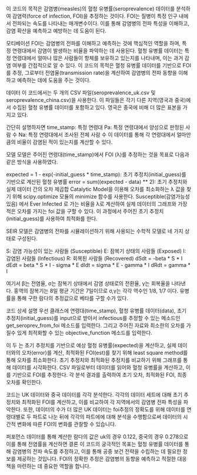 이 코드의 목적은 감염병(measles)의 혈청 유병률(seroprevalence) 데이터를 분석하여 감염력(force of infection, FOI)을 추정하는 것이다. FOI는 질병이 특정 인구 내에서 전파되는 속도를 나타내는 매개변수이다. 이를 통해 감염병의 전파 특성을 이해하고, 감염 확산을 예측하고 예방하는 데 도움이 된다.

모티베이션
FOI는 감염병의 전파를 이해하고 예측하는 것에 핵심적인 역할을 하며, 특정 연령대에서 감염이 발생하는 비율을 파악하는 데 사용된다. 
혈청 유병률 데이터는 특정 연령대에서 얼마나 많은 사람들이 항체를 보유하고 있는지를 나타내며, 이는 과거 감염 여부를 간접적으로 알 수 있다.
이 코드의 목적은 혈청 유병률 데이터를 기반으로 FOI를 추정, 그로부터 전염율(transmission rate)을 계산하여 감염병의 전파 동향을 이해하고 예측하는 데에 도움을 주는 것이다.

데이터
이 코드에서는 두 개의 CSV 파일(seroprevalence_uk.csv 및 seroprevalence_china.csv)을 사용한다. 
이 파일들은 각기 다른 지역(영국과 중국)에서 수집된 혈청 유병률 데이터를 포함하고 있다. 
영국은 중국에 비해 더 많은 표본을 가지고 있다.

간단히 설명하자면
time_stamp: 특정 연령대
Pa: 특정 연령대에서 양성으로 판정된 사람 수
Na: 특정 연령대에서 조사된 전체 사람 수
이 데이터를 통해 각 연령대에서 얼마만큼의 비율이 감염된 적이 있는지를 계산할 수 있다.

모델
모델은 주어진 연령대(time_stamp)에서 FOI (λ)를 추정하는 것을 목표로 다음과 같은 방식을 사용하였다.

expected = 1 - exp(-initial_guess * time_stamp): 초기 추정치(initial_guess)를 기반으로 계산된 혈청 유병률
error = sum((expected - data) ** 2): 초기 추정치와 실제 데이터 간의 오차 제곱합
Catalytic Model을 이용해 오차를 최소화하는 λ 값을 찾기 위해 scipy.optimize 모듈의 minimize 함수를 사용한다.
Susceptible(감염가능성있음) 에서 Ever Infected 로 가는 비율을 λ로 계산하여 실제 데이터의 그래프와 가장 적은 오차를 가지는 foi 값을 구할 수 있다.
이 과정에서 주어진 초기 추정치(initial_guess)를 사용하여 최적화를 한다.

SEIR 모델은 감염병의 전파를 시뮬레이션하기 위해 사용되는 수학적 모델로 네 가지 상태로 구성된다.

S: 감염 가능성이 있는 사람들 (Susceptible)
E: 잠복기 상태의 사람들 (Exposed)
I: 감염된 사람들 (Infectious)
R: 회복된 사람들 (Recovered)
dSdt = -beta * S * I 
dEdt = beta * S * I  - sigma * E
dIdt = sigma * E - gamma * I
dRdt = gamma * I

여기서 β는 전염율, σ는 잠복기 상태에서 감염 상태로의 전환율,  γ는 회복율을 나타낸다.
홍역의 잠복기는 8일 평균 기간은 7일이므로  σ,γ는 각각 역수인 1/8, 1/7 이다.
유병률을 통해 구한 람다의 추정값으로 베타를 구할 수가 있다.

코드 상세 설명
우선 클래스에 연령대(time_stamp), 혈청 유병률 데이터(data), 초기 추정치(initial_guess)를 input으로 받아서 infectious를 추정할 수 있는 메소드인 get_seroprev_from_foi 메소드를 입력한다.
그리고 주어진 자료와 최소한의 오차를 가질수 있게 최적화할 수 있는 objective_function 메소드를 입력한다.

이 두 는 초기 추정치를 기반으로 예상 혈청 유병률(expected)을 계산하고, 실제 데이터와의 오차(error)를 계산, 최적화된 FOI(est)를 찾기 위해 least square method를 통해 오차를 최소화한다.
초기 추정치와 최적화된 추정치를 비교하기 위해 그래프를 통해 데이터를 시각화한다.
CSV 파일로부터 데이터를 읽어와 혈청 유병률을 계산하고, 이를 기반으로 FOI를 추정한다.
각 분석 결과를 출력하여 초기 오차, 최적화된 FOI, 최종 오차를 확인한다.

코드는 UK 데이터와 중국 데이터를 각각 분석한다. 각각의 데이터 세트에 대해 초기 추정치와 최적화된 FOI를 계산하고, 이를 비교하여 각 지역에서의 감염병 전파 특성을 파악한다. 또한, 데이터의 수가 더 많은 UK 데이터는 foi추정의 정확도를 위해 데이터를 연령대별로 두 파트로 나눈 뒤에 각각의 파트에에 대해 분석을 수행함으로써 데이터의 시간적 변화에 따른 FOI의 변화를 관찰할 수 있습니다.

퍼포먼스
데이터를 통해 계산한 람다의 값은 uk의 경우 0.122, 중국의 경우 0.278으로 이를 통해 전염률을 계산하면
결론
이 코드의 궁극적인 목표는 혈청 유병률 데이터를 통해 감염병의 전파 속도를 추정하고, 이를 통해 공중 보건 전략을 수립하는 데 필요한 정보를 제공하는 것입니다. FOI의 정확한 추정은 감염병의 동향을 예측하고 적절한 대응책을 마련하는 데 중요한 역할을 합니다.
